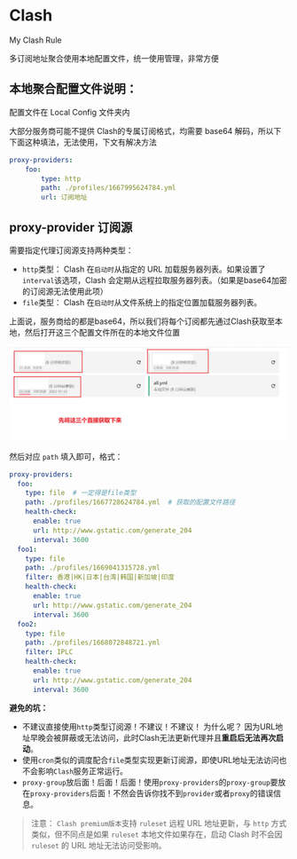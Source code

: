 # Clash
My Clash Rule

多订阅地址聚合使用本地配置文件，统一使用管理，非常方便

## 本地聚合配置文件说明：

配置文件在 Local Config 文件夹内

大部分服务商可能不提供 Clash的专属订阅格式，均需要 base64 解码，所以下下面这种填法，无法使用，下文有解决方法

```yaml
proxy-providers:
	foo:
    	type: http
    	path: ./profiles/1667995624784.yml
    	url: 订阅地址
```

## proxy-provider 订阅源

需要指定代理订阅源支持两种类型：

- `http`类型： Clash 在`启动时`从指定的 URL 加载服务器列表。如果设置了`interval`该选项，Clash 会定期从远程拉取服务器列表。（如果是base64加密的订阅源无法使用此项）
- `file`类型： Clash 在`启动时`从文件系统上的指定位置加载服务器列表。

上面说，服务商给的都是base64，所以我们将每个订阅都先通过Clash获取至本地，然后打开这三个配置文件所在的本地文件位置

![Snipaste_2022_11_30_5121](img\Snipaste_2022_11_30_5121.jpg)

然后对应 `path` 填入即可，格式：

```yaml
proxy-providers:
  foo:
    type: file	# 一定得是file类型
    path: ./profiles/1667728624784.yml	# 获取的配置文件路径
    health-check:
      enable: true
      url: http://www.gstatic.com/generate_204
      interval: 3600
  foo1:
    type: file
    path: ./profiles/1669041315728.yml
    filter: 香港|HK|日本|台湾|韩国|新加坡|印度
    health-check:
      enable: true
      url: http://www.gstatic.com/generate_204
      interval: 3600
  foo2:
    type: file
    path: ./profiles/1668072848721.yml
    filter: IPLC
    health-check:
      enable: true
      url: http://www.gstatic.com/generate_204
      interval: 3600
```

**避免的坑：**

- 不建议直接使用`http`类型订阅源！不建议！不建议！ 为什么呢？ 因为URL地址早晚会被屏蔽或无法访问，此时Clash无法更新代理并且**重启后无法再次启动**。
- 使用`cron`类似的调度配合`file`类型实现更新订阅源，即使URL地址无法访问也不会影响`Clash`服务正常运行。
- `proxy-group`放后面！后面！后面！使用`proxy-providers`的`proxy-group`要放在`proxy-providers`后面！不然会告诉你找不到`provider`或者`proxy`的错误信息。

> 注意： `Clash premium版本`支持 `ruleset` 远程 URL 地址更新，与 `http` 方式类似，但不同点是如果 `ruleset` 本地文件如果存在，启动 Clash 时不会因 `ruleset` 的 URL 地址无法访问受影响。
